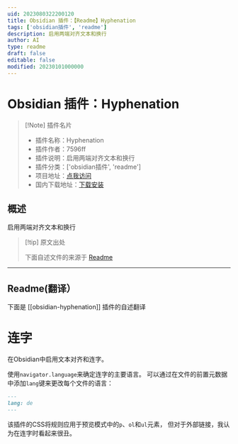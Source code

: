 ```yaml
---
uid: 2023080322200120
title: Obsidian 插件：【Readme】Hyphenation
tags: ['obsidian插件', 'readme']
description: 启用两端对齐文本和换行
author: AI
type: readme
draft: false
editable: false
modified: 20230101000000
---
```


# Obsidian 插件：Hyphenation

> [!Note] 插件名片
> - 插件名称：Hyphenation
> - 插件作者：7596ff
> - 插件说明：启用两端对齐文本和换行
> - 插件分类：['obsidian插件', 'readme']
> - 项目地址：[点我访问](https://github.com/7596ff/obsidian-hyphenation)
> - 国内下载地址：[下载安装](https://pkmer.cn/products/plugin/pluginMarket/?obsidian-hyphenation)

## 概述

启用两端对齐文本和换行



> [!tip] 原文出处
> 
>下面自述文件的来源于 [Readme](https://ghproxy.net/https://raw.githubusercontent.com/7596ff/obsidian-hyphenation/main/README.md)
> 

---

## Readme(翻译）

下面是 [[obsidian-hyphenation]] 插件的自述翻译


# 连字

在Obsidian中启用文本对齐和连字。

使用`navigator.language`来确定连字的主要语言。
可以通过在文件的前置元数据中添加`lang`键来更改每个文件的语言：

```md
---
lang: de
---
```

该插件的CSS将规则应用于预览模式中的`p`、`ol`和`ul`元素，
但对于外部链接，我认为在连字时看起来很丑。



